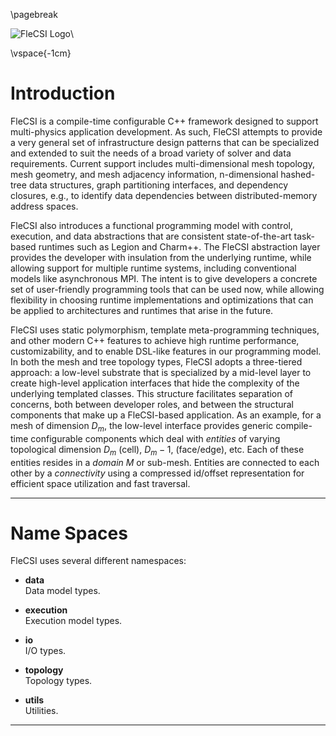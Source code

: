 <!-- CINCHDOC DOCUMENT(Developer Guide) SECTION(Introduction) -->

\pagebreak

![](medium-flecsi.png "FleCSI Logo")\ 

\vspace{-1cm}

# Introduction

FleCSI is a compile-time configurable C++ framework designed to support
multi-physics application development. As such, FleCSI attempts to
provide a very general set of infrastructure design patterns that can be
specialized and extended to suit the needs of a broad variety of solver
and data requirements.  Current support includes multi-dimensional mesh
topology, mesh geometry, and mesh adjacency information, n-dimensional
hashed-tree data structures, graph partitioning interfaces, and
dependency closures, e.g., to identify data dependencies between
distributed-memory address spaces.

FleCSI also introduces a functional programming model with control,
execution, and data abstractions that are consistent state-of-the-art
task-based runtimes such as Legion and Charm++. The FleCSI abstraction
layer provides the developer with insulation from the underlying
runtime, while allowing support for multiple runtime systems, including
conventional models like asynchronous MPI.  The intent is to give
developers a concrete set of user-friendly programming tools that can be
used now, while allowing flexibility in choosing runtime implementations
and optimizations that can be applied to architectures and runtimes that
arise in the future.

FleCSI uses static polymorphism, template meta-programming techniques,
and other modern C++ features to achieve high runtime performance,
customizability, and to enable DSL-like features in our programming
model. In both the mesh and tree topology types, FleCSI adopts a
three-tiered approach: a low-level substrate that is specialized by a
mid-level layer to create high-level application interfaces that hide
the complexity of the underlying templated classes. This structure
facilitates separation of concerns, both between developer roles, and
between the structural components that make up a FleCSI-based
application. As an example, for a mesh of dimension $D_m$, the low-level
interface provides generic compile-time configurable components which
deal with *entities* of varying topological dimension $D_m$ (cell),
$D_m-1$, (face/edge), etc. Each of these entities resides in a *domain*
$M$ or sub-mesh. Entities are connected to each other by a
*connectivity* using a compressed id/offset representation for efficient
space utilization and fast traversal.

--------------------------------------------------------------------------------

<!-- CINCHDOC DOCUMENT(Developer Guide) SECTION(Code Structure) -->

# Name Spaces

FleCSI uses several different namespaces:

* **data**  
  Data model types.

* **execution**  
  Execution model types.

* **io**  
  I/O types.

* **topology**  
  Topology types.

* **utils**  
  Utilities.

--------------------------------------------------------------------------------

<!-- vim: set tabstop=2 shiftwidth=2 expandtab fo=cqt tw=72 : -->
